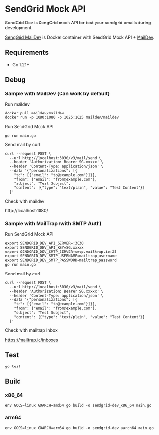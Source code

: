 # SendGrid Mock API

SendGrid Dev is SengGrid mock API for test your sendgrid emails during development.

[SengGrid MailDev](https://hub.docker.com/r/ykanazawa/sendgrid-maildev) is Docker container with SendGrid Mock API + [MailDev](https://maildev.github.io/maildev/).

## Requirements

- Go 1.21+

## Debug

### Sample with MailDev (Can work by default)

Run maildev
```
docker pull maildev/maildev
docker run -p 1080:1080 -p 1025:1025 maildev/maildev
```

Run SendGrid Mock API
```
go run main.go
```

Send mail by curl
```
curl --request POST \
  --url http://localhost:3030/v3/mail/send \
  --header 'Authorization: Bearer SG.xxxxx' \
  --header 'Content-Type: application/json' \
  --data '{"personalizations": [{ 
    "to": [{"email": "to@example.com"}]}], 
    "from": {"email": "from@example.com"}, 
    "subject": "Test Subject", 
    "content": [{"type": "text/plain", "value": "Test Content"}] 
  }'
```

Check with maildev

http://localhost:1080/

### Sample with MailTrap (with SMTP Auth)

Run SendGrid Mock API
```
export SENDGRID_DEV_API_SERVER=:3030
export SENDGRID_DEV_API_KEY=SG.xxxxx
export SENDGRID_DEV_SMTP_SERVER=smtp.mailtrap.io:25
export SENDGRID_DEV_SMTP_USERNAME=mailtrap_username
export SENDGRID_DEV_SMTP_PASSWORD=mailtrap_password
go run main.go
```

Send mail by curl
```
curl --request POST \
  --url http://localhost:3030/v3/mail/send \
  --header 'Authorization: Bearer SG.xxxxx' \
  --header 'Content-Type: application/json' \
  --data '{"personalizations": [{ 
    "to": [{"email": "to@example.com"}]}], 
    "from": {"email": "from@example.com"}, 
    "subject": "Test Subject", 
    "content": [{"type": "text/plain", "value": "Test Content"}] 
  }'
```

Check with mailtrap Inbox

https://mailtrap.io/inboxes

## Test

```
go test
```

## Build

### x86_64

```
env GOOS=linux GOARCH=amd64 go build -o sendgrid-dev_x86_64 main.go
```

### arm64

```
env GOOS=linux GOARCH=arm64 go build -o sendgrid-dev_aarch64 main.go
```
